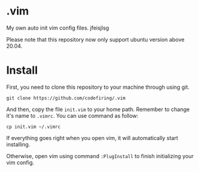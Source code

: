 # .vim
My own auto init vim config files.
jfeisjlsg

Please note that this repository now only support ubuntu version above 20.04.

# Install

First, you need to clone this repository to your machine through using git.

    git clone https://github.com/codefiring/.vim

And then, copy the file `init.vim` to your home path. Remember to change it's name to `.vimrc`. You can use command as follow:

    cp init.vim ~/.vimrc

If everything goes right when you open vim, it will automatically start installing.

Otherwise, open vim using command `:PlugInstall` to finish initializing your vim config. 
